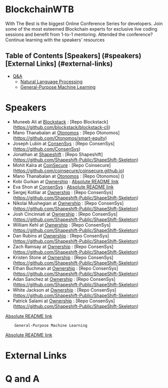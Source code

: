 # BlockchainWTB

With The Best is the biggest Online Conference Series for developers.
Join some of the most esteemed Blockchain experts for exclusive live coding sessions and benefit from 1-to-1 mentoring.
Attended the conference? Continue learning with the speakers' resources

Table of Contents
[Speakers] (#speakers) 
[External Links] (#external-links)
- 
- [Q&A](#qandA)
    - [Natural Language Processing](#clojure-nlp)
    - [General-Purpose Machine Learning](#clojure-general-purpose)



# Speakers
  - Muneeb Ali at [Blockstack](https://blockstack.org) :
[Repo Blockstack] (https://github.com/blockstack/blockstack-cli)
  - Mano Thanabalan at [Otonomos](https://otonomos.com) :
[Repo Otonomos] (https://github.com/Otonomos/smart-equity)
  - Joseph Lubin at [ConsenSys](https://consensys.net/) :
[Repo ConsenSys] (https://github.com/ConsenSys)
  - Jonathan at [Shapeshift](https://shapeshift.io/) :
[Repo Shapeshift] (https://github.com/Shapeshift-Public/ShapeShift-Skeleton)
  - Mohit Kalra at [CoinSecure](https://coinsecure.in/) :
[Repo Coinsecure] (https://github.com/coinsecure/coinsecure.github.io) 
  - Mano Thanabalan at [Otonomos](https://otonomos.com/) :
[Repo Otonomos] () 
  - Kobi Gurkan at [Ownership](https://shapeshift.io/) :
[Absolute README link](https://github.com/eshon/conference/blob/master/README.md)
  - Eva Shon at [ConsenSys](https://consensys.net/) :
[Absolute README link](https://github.com/eshon/conference/blob/master/README.md)
 - Sergej Kotliar at [Ownership](https://shapeshift.io/) :
[Repo ConsenSys] (https://github.com/Shapeshift-Public/ShapeShift-Skeleton)
 - Nikolai Mushegian at [Ownership](https://shapeshift.io/) :
[Repo ConsenSys] (https://github.com/Shapeshift-Public/ShapeShift-Skeleton)
 - Josh Cincinnati at [Ownership](https://shapeshift.io/) :
[Repo ConsenSys] (https://github.com/Shapeshift-Public/ShapeShift-Skeleton)
 - William Kehl at [Ownership](https://shapeshift.io/) :
[Repo ConsenSys] (https://github.com/Shapeshift-Public/ShapeShift-Skeleton)
- Dan Rubins at [Ownership](https://shapeshift.io/) :
[Repo ConsenSys] (https://github.com/Shapeshift-Public/ShapeShift-Skeleton)
- Zach Ramsay at [Ownership](https://shapeshift.io/) :
[Repo ConsenSys] (https://github.com/Shapeshift-Public/ShapeShift-Skeleton)
- Kristen Stone at [Ownership](https://shapeshift.io/) :
[Repo ConsenSys] (https://github.com/Shapeshift-Public/ShapeShift-Skeleton)
- Ethan Buchman at [Ownership](https://shapeshift.io/) :
[Repo ConsenSys] (https://github.com/Shapeshift-Public/ShapeShift-Skeleton)
- Adan Sanchez at [Ownership](https://shapeshift.io/) :
[Repo ConsenSys] (https://github.com/Shapeshift-Public/ShapeShift-Skeleton)
- White Jackson at [Ownership](https://shapeshift.io/) :
[Repo ConsenSys] (https://github.com/Shapeshift-Public/ShapeShift-Skeleton)
- Patrick Salami at [Ownership](https://shapeshift.io/) :
[Repo ConsenSys] (https://github.com/Shapeshift-Public/ShapeShift-Skeleton)


[Absolute README link](https://github.com/eshon/conference/blob/master/README.md)
    
        General-Purpose Machine Learning
[Absolute README link](https://github.com/eshon/conference/blob/master/README.md)

# External Links




# Q and A
